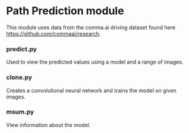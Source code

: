# Path Prediction module

This module uses data from the comma.ai driving dataset found here https://github.com/commaai/research.

### predict.py
Used to view the predicted values using a model and a range of images.
### clone.py
Creates a convolutional neural network and trains the model on given images.
### msum.py
View information about the model.
